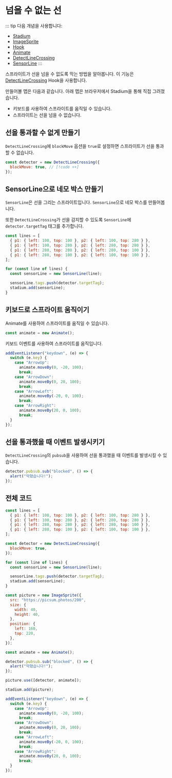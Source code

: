 # 넘을 수 없는 선

::: tip 다음 개념을 사용합니다:

- [Stadium](/API/classes/Stadium)
- [ImageSprite](/API/classes/ImageSprite)
- [Hook](/API/classes/Hook)
- [Animate](/API/classes/Animate)
- [DetectLineCrossing](/API/classes/DetectLineCrossing)
- [SensorLine](/API/classes/SensorLine)
  :::

스프라이트가 선을 넘을 수 없도록 막는 방법을 알아봅니다. 이 기능은 [DetectLineCrossing](/API/classes/DetectLineCrossing) Hook을 사용합니다.

만들어볼 맵은 다음과 같습니다. 아래 맵은 브라우저에서 Stadium을 통해 직접 그려졌습니다.

- 키보드를 사용하여 스프라이트를 움직일 수 있습니다.
- 스프라이트는 선을 넘을 수 없습니다.

<div ref="el"></div>

<script setup>
    import { ref, onMounted } from 'vue'
    import {
        Stadium,
        SensorLine,
        ImageSprite,
        MoveableSprite,
        Animate,
        DetectLineCrossing,
    } from "../lib/main.ts";
    const el = ref(null)
    const message = ref("아직 선을 통과하지 않았습니다.")

    onMounted(() => {
        const stadium = new Stadium(el.value, {
            width: 400,
            height: 400,
        });

        const lines = [
          { p1: { left: 100, top: 100 }, p2: { left: 100, top: 280 } },
          { p1: { left: 100, top: 280 }, p2: { left: 280, top: 280 } },
          { p1: { left: 280, top: 280 }, p2: { left: 280, top: 100 } },
          { p1: { left: 280, top: 100 }, p2: { left: 100, top: 100 } },
        ]
        
        const detector = new DetectLineCrossing({
          blockMove: true
        });

        for(const line of lines) {
          const sensorLine = new SensorLine(line);

          sensorLine.tags.push(detector.targetTag);
          stadium.add(sensorLine);
        }

        const picture = new ImageSprite({
          src: "https://picsum.photos/200",
          size: {
            width: 40,
            height: 40,
          },
          position: {
            left: 160,
            top: 220,
          },
        });

        const animate = new Animate();

        detector.pubsub.sub("blocked", () => {
            alert("막혔습니다!")
        })

        picture.use([detector, animate]);

        stadium.add(picture);

        addEventListener("keydown", (e) => {
            switch(e.key) {
                case "ArrowUp":
                    animate.moveBy(0, -20, 100);
                    break;
                case "ArrowDown":
                    animate.moveBy(0, 20, 100);
                    break;
                case "ArrowLeft":
                    animate.moveBy(-20, 0, 100);
                    break;
                case "ArrowRight":
                    animate.moveBy(20, 0, 100);
                    break;
            }
        })

        el.value.style.setProperty("border", "1px solid black")
    })
</script>

## 선을 통과할 수 없게 만들기

`DetectLineCrossing`에 `blockMove` 옵션을 `true`로 설정하면 스프라이트가 선을 통과할 수 없습니다.

```js
const detector = new DetectLineCrossing({
  blockMove: true, // [!code ++]
});
```

## SensorLine으로 네모 박스 만들기

`SensorLine`은 선을 그리는 스프라이트입니다. `SensorLine`으로 네모 박스를 만들어봅니다.

또한 `DetectLineCrossing`가 선을 감지할 수 있도록 `SensorLine`에 `detector.targetTag` 태그를 추가합니다.

```js
const lines = [
  { p1: { left: 100, top: 100 }, p2: { left: 100, top: 280 } },
  { p1: { left: 100, top: 280 }, p2: { left: 280, top: 280 } },
  { p1: { left: 280, top: 280 }, p2: { left: 280, top: 100 } },
  { p1: { left: 280, top: 100 }, p2: { left: 100, top: 100 } },
];

for (const line of lines) {
  const sensorLine = new SensorLine(line);

  sensorLine.tags.push(detector.targetTag);
  stadium.add(sensorLine);
}
```

## 키보드로 스프라이트 움직이기

Animate를 사용하여 스프라이트를 움직일 수 있습니다.

```js
const animate = new Animate();
```

키보드 이벤트를 사용하여 스프라이트를 움직입니다.

```js
addEventListener("keydown", (e) => {
  switch (e.key) {
    case "ArrowUp":
      animate.moveBy(0, -20, 100);
      break;
    case "ArrowDown":
      animate.moveBy(0, 20, 100);
      break;
    case "ArrowLeft":
      animate.moveBy(-20, 0, 100);
      break;
    case "ArrowRight":
      animate.moveBy(20, 0, 100);
      break;
  }
});
```

## 선을 통과했을 때 이벤트 발생시키기

`DetectLineCrossing`의 `pubsub`을 사용하여 선을 통과했을 때 이벤트를 발생시킬 수 있습니다.

```js
detector.pubsub.sub("blocked", () => {
  alert("막혔습니다!");
});
```

## 전체 코드

```js
const lines = [
  { p1: { left: 100, top: 100 }, p2: { left: 100, top: 280 } },
  { p1: { left: 100, top: 280 }, p2: { left: 280, top: 280 } },
  { p1: { left: 280, top: 280 }, p2: { left: 280, top: 100 } },
  { p1: { left: 280, top: 100 }, p2: { left: 100, top: 100 } },
];

const detector = new DetectLineCrossing({
  blockMove: true,
});

for (const line of lines) {
  const sensorLine = new SensorLine(line);

  sensorLine.tags.push(detector.targetTag);
  stadium.add(sensorLine);
}

const picture = new ImageSprite({
  src: "https://picsum.photos/200",
  size: {
    width: 40,
    height: 40,
  },
  position: {
    left: 160,
    top: 220,
  },
});

const animate = new Animate();

detector.pubsub.sub("blocked", () => {
  alert("막혔습니다!");
});

picture.use([detector, animate]);

stadium.add(picture);

addEventListener("keydown", (e) => {
  switch (e.key) {
    case "ArrowUp":
      animate.moveBy(0, -20, 100);
      break;
    case "ArrowDown":
      animate.moveBy(0, 20, 100);
      break;
    case "ArrowLeft":
      animate.moveBy(-20, 0, 100);
      break;
    case "ArrowRight":
      animate.moveBy(20, 0, 100);
      break;
  }
});
```
